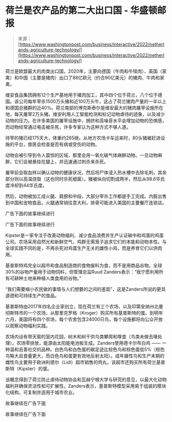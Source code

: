 <!--yml

类别：未分类

日期：2024-05-29 12:41:33

-->

# 荷兰是农产品的第二大出口国 - 华盛顿邮报

> 来源：[https://www.washingtonpost.com/business/interactive/2022/netherlands-agriculture-technology/](https://www.washingtonpost.com/business/interactive/2022/netherlands-agriculture-technology/)

荷兰是欧盟最大的肉类出口国，2020年，主要向德国（牛肉和牛犊肉）、英国（家禽）和中国（主要是猪肉）出口了88亿欧元（约合90亿美元）的猪肉、牛肉和家禽。

维安食品集团拥有12个生产基地用于猪肉加工，其中四个位于荷兰，八个位于德国。该公司每年宰杀1500万头猪和近100万头牛，这占了荷兰猪肉产量的一半以上和德国总猪群的近40%。荷兰南部的博克斯泰尔是维安最大的猪肉屠宰设施所在地，每天屠宰2万头猪。维安利用人工智能检测和标记动物虐待的迹象，以及减少动物的压力。在许多美国的屠宰设施中，拥挤和高噪音水平会增加动物的恐惧感，而动物经常通过电击被杀死，许多专家认为这种方式不够人道。

待宰的猪已经175天大，体重约265磅。从地方农场卡车运来时，80头猪被赶进设施的平台，兽医会检查是否有病或受伤的动物。

动物会被引导到令人震惊的区域，那里会用一氧化碳气体麻醉动物。一旦动物麻醉，它们会被悬挂在腿上，并迅速通过刺杀来杀死。

屠宰前会取血样以确认动物的健康状况，然后将尸体浸入热水槽中去除毛刺，其余部分则以高温烧毁（这也同时杀死细菌）。猪被纵向切割成两半，然后从98.6华氏度冷却到44华氏度。

然后，动物被加工成火腿、肩膀和中段，大部分宰杀工作都是手工完成。内脏出售到中国和宠物食品，火腿通常销往意大利，排骨可能进入美国的主要餐厅连锁店。

广告下面的故事继续进行

广告下面的故事继续进行

Kipster是一家专注于改善动物福利、减少食品浪费并生产认证碳中和鸡蛋的鸡蛋公司。农场采用自然光和新鲜空气，鸡群无需笼子追求它们的本能和动物本性。与全球实践不同的是，不再杀死对鸡蛋生产无关的雄性小鸡，而是养育它们以供肉用。

基普斯特鸡完全以超市和食品制造商的食物废料为食，而不是用商品谷物。全球30%的谷物产量用于动物饲料，但管理总监Ruud Zanders表示：“我宁愿利用所有可耕种土地来种植人类食用的谷物。”

“我们需要缩小农民做的事情与人们想要的之间的差距”，这是Zanders所说的更具道德和可持续生产的食品。

基普斯特由2017年四名企业家创立，现在荷兰有三个农场，以及印第安纳州北曼彻斯特市的一个农场，从那里克罗格（Kroger）购买所有基普斯特的蛋。到明年六月，美国将有四个农场，每个农舍包含24000只鸟，每个设施都将向公众开放以观察动物福利实践。

农场内设有带天窗的室内花园，树木和树干供鸟类攀爬和啄食（鸟类未做去喙处理）。农场零排放，能源由太阳能电池板生成。Zanders使用德卡尔布白鸡 —— 一种温和且善社交的品种。白色鸟和白色蛋的碳足迹比棕色鸟和棕色蛋低5%（棕色鸟略大且食量更大，而白色鸟和蛋更有效地反射太阳）。成年雄性鸟和生产末期的雌性鸟主要用于欧洲利德尔（Lidl）超市销售的肉丸，该超市还购买所有荷兰基普斯特（Kipster）的蛋。

该概念得到了荷兰防止虐待动物协会和瓦赫宁根大学与研究的意见，以最大化动物福利并确保灵活性和可扩展性。Zanders表示，基普斯特模型采用易于组装的模块化结构，可复制并适用于城市农业。

故事继续在广告下面

故事继续在广告下面

